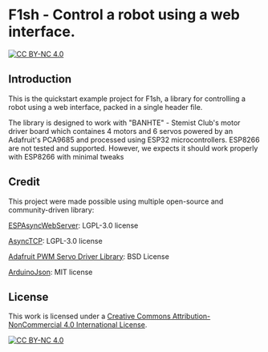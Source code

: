 # F1sh - Control a robot using a web interface.

[![CC BY-NC 4.0][cc-by-nc-shield]][cc-by-nc]

## Introduction
This is the quickstart example project for F1sh, a library for controlling a robot using a web interface, packed in a single header file.

The library is designed to work with "BANHTE" - Stemist Club's motor driver board which containes 4 motors and 6 servos powered by an Adafruit's PCA9685 and processed using ESP32 microcontrollers. ESP8266 are not tested and supported. However, we expects it should work properly with ESP8266 with minimal tweaks

## Credit

This project were made possible using multiple open-source and community-driven library:

[ESPAsyncWebServer](https://github.com/ESP32Async/ESPAsyncWebServer.git): LGPL-3.0 license

[AsyncTCP](https://github.com/ESP32Async/AsyncTCP.git): LGPL-3.0 license

[Adafruit PWM Servo Driver Library](https://github.com/adafruit/Adafruit-PWM-Servo-Driver-Library.git): BSD License

[ArduinoJson](https://github.com/bblanchon/ArduinoJson.git): MIT license

## License
This work is licensed under a
[Creative Commons Attribution-NonCommercial 4.0 International License][cc-by-nc].

[![CC BY-NC 4.0][cc-by-nc-image]][cc-by-nc]

[cc-by-nc]: https://creativecommons.org/licenses/by-nc/4.0/
[cc-by-nc-image]: https://licensebuttons.net/l/by-nc/4.0/88x31.png
[cc-by-nc-shield]: https://img.shields.io/badge/License-CC%20BY--NC%204.0-lightgrey.svg
